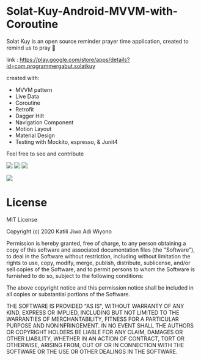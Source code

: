 # Solat-Kuy-Android-MVVM-with-Coroutine

Solat Kuy is an open source reminder prayer time application, created to remind us to pray 🌙

link : https://play.google.com/store/apps/details?id=com.programmergabut.solatkuy

created with: 
- MVVM pattern 
- Live Data 
- Coroutine
- Retrofit 
- Dagger Hilt
- Navigation Component
- Motion Layout
- Material Design 
- Testing with Mockito, espresso, & Junit4

Feel free to see and contribute

![](https://firebasestorage.googleapis.com/v0/b/personalwebsite-cbad4.appspot.com/o/screenshoot%2F1.jpg?alt=media&token=b49c30a6-4bfc-4cd9-8544-5bc7bf9d500a)
![](https://firebasestorage.googleapis.com/v0/b/personalwebsite-cbad4.appspot.com/o/screenshoot%2F2.jpg?alt=media&token=31b56211-d791-4de6-a0bc-6385f8754b09)
![](https://firebasestorage.googleapis.com/v0/b/personalwebsite-cbad4.appspot.com/o/screenshoot%2F3.jpg?alt=media&token=5d73d8a5-f1ff-4d1c-8708-1709be6419f6)


![](https://camo.githubusercontent.com/e1459518188f17c1fa6a30570ca5d21530975f9e/68747470733a2f2f646576656c6f7065722e616e64726f69642e636f6d2f746f7069632f6c69627261726965732f6172636869746563747572652f696d616765732f66696e616c2d6172636869746563747572652e706e67)

# License
MIT License

Copyright (c) 2020 Katili Jiwo Adi Wiyono

Permission is hereby granted, free of charge, to any person obtaining a copy
of this software and associated documentation files (the "Software"), to deal
in the Software without restriction, including without limitation the rights
to use, copy, modify, merge, publish, distribute, sublicense, and/or sell
copies of the Software, and to permit persons to whom the Software is
furnished to do so, subject to the following conditions:

The above copyright notice and this permission notice shall be included in all
copies or substantial portions of the Software.

THE SOFTWARE IS PROVIDED "AS IS", WITHOUT WARRANTY OF ANY KIND, EXPRESS OR
IMPLIED, INCLUDING BUT NOT LIMITED TO THE WARRANTIES OF MERCHANTABILITY,
FITNESS FOR A PARTICULAR PURPOSE AND NONINFRINGEMENT. IN NO EVENT SHALL THE
AUTHORS OR COPYRIGHT HOLDERS BE LIABLE FOR ANY CLAIM, DAMAGES OR OTHER
LIABILITY, WHETHER IN AN ACTION OF CONTRACT, TORT OR OTHERWISE, ARISING FROM,
OUT OF OR IN CONNECTION WITH THE SOFTWARE OR THE USE OR OTHER DEALINGS IN THE
SOFTWARE.
